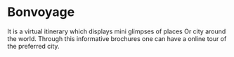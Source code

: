 # Bonvoyage
It is a virtual itinerary which displays mini glimpses of places Or city around the world. Through this informative brochures one can have a online tour of the preferred city.
